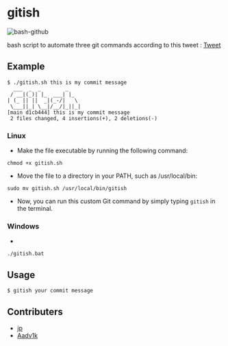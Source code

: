 # gitish


![bash-github](https://user-images.githubusercontent.com/59218902/220018242-93ca6958-1dad-495a-9f9d-b2c1c05762b7.png)


bash script to automate three git commands according to this tweet : [Tweet](https://twitter.com/adamsycodes/status/1622217516419551233)

## Example

```shell
$ ./gitish.sh this is my commit message
  ___  _  _        _
 / __|(_)| |_  ___| |_
| (_ || ||  _|(_-/|   \
 \___||_| \__|/__/|_||_|
[main d1cb444] this is my commit message
 2 files changed, 4 insertions(+), 2 deletions(-)
```

### Linux

- Make the file executable by running the following command:

```
chmod +x gitish.sh
```

- Move the file to a directory in your PATH, such as /usr/local/bin:

```
sudo mv gitish.sh /usr/local/bin/gitish
```

- Now, you can run this custom Git command by simply typing `gitish` in the terminal.

### Windows

- 
```
./gitish.bat
```


## Usage

```shell
$ gitish your commit message
```

## Contributers

- [jp](https://github.com/pj8912)
- [Aadv1k](https://github.com/aadv1k)

